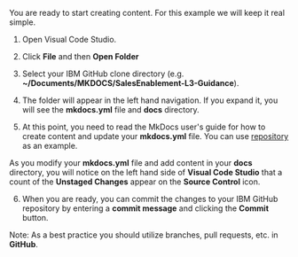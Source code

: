 You are ready to start creating content.  For this example we will keep it real simple.

1. Open Visual Code Studio.
2. Click **File** and then **Open Folder**
3. Select your IBM GitHub clone directory (e.g. **~/Documents/MKDOCS/SalesEnablement-L3-Guidance**).
4. The folder will appear in the left hand navigation.  If you expand it, you will see the **mkdocs.yml** file and **docs** directory.

5. At this point, you need to read the MkDocs user's guide for how to create content and update your **mkdocs.yml** file.  You can use <a href="https://github.com/IBM/SalesEnablement-L3-Guidance" target="_blank">repository</a> as an example.

As you modify your **mkdocs.yml** file and add content in your **docs** directory, you will notice on the left hand side of **Visual Code Studio** that a count of the **Unstaged Changes** appear on the **Source Control** icon.  

6. When you are ready, you can commit the changes to your IBM GitHub repository by entering a **commit message** and clicking the **Commit** button.

Note: As a best practice you should utilize branches, pull requests, etc. in **GitHub**. 
